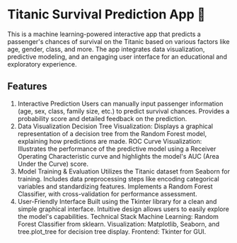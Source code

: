 # Titanic Survival Prediction App 🚢

This is a machine learning-powered interactive app that predicts a passenger's chances of survival on the Titanic based on various factors like age, gender, class, and more. The app integrates data visualization, predictive modeling, and an engaging user interface for an educational and exploratory experience.

## Features
1. Interactive Prediction
Users can manually input passenger information (age, sex, class, family size, etc.) to predict survival chances.
Provides a probability score and detailed feedback on the prediction.
2. Data Visualization
Decision Tree Visualization: Displays a graphical representation of a decision tree from the Random Forest model, explaining how predictions are made.
ROC Curve Visualization: Illustrates the performance of the predictive model using a Receiver Operating Characteristic curve and highlights the model's AUC (Area Under the Curve) score.
3. Model Training & Evaluation
Utilizes the Titanic dataset from Seaborn for training.
Includes data preprocessing steps like encoding categorical variables and standardizing features.
Implements a Random Forest Classifier, with cross-validation for performance assessment.
4. User-Friendly Interface
Built using the Tkinter library for a clean and simple graphical interface.
Intuitive design allows users to easily explore the model's capabilities.
Technical Stack
Machine Learning: Random Forest Classifier from sklearn.
Visualization: Matplotlib, Seaborn, and tree.plot_tree for decision tree display.
Frontend: Tkinter for GUI.
